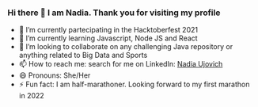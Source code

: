 ### Hi there 👋 I am Nadia. Thank you for visiting my profile


- 🔭 I’m currently partecipating in the Hacktoberfest 2021
- 🌱 I’m currently learning Javascript, Node JS and React
- 👯 I’m looking to collaborate on any challenging Java repository or anything related to Big Data and Sports
- 📫 How to reach me: search for me on LinkedIn: [Nadia Ujovich](https://www.linkedin.com/in/nadiaujovich/)
- 😄 Pronouns: She/Her
- ⚡ Fun fact: I am half-marathoner. Looking forward to my first marathon in 2022
